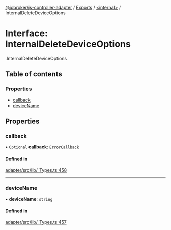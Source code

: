 [@iobroker/js-controller-adapter](../README.md) / [Exports](../modules.md) / [<internal\>](../modules/internal_.md) / InternalDeleteDeviceOptions

# Interface: InternalDeleteDeviceOptions

[<internal>](../modules/internal_.md).InternalDeleteDeviceOptions

## Table of contents

### Properties

- [callback](internal_.InternalDeleteDeviceOptions.md#callback)
- [deviceName](internal_.InternalDeleteDeviceOptions.md#devicename)

## Properties

### callback

• `Optional` **callback**: [`ErrorCallback`](../modules/internal_.md#errorcallback)

#### Defined in

[adapter/src/lib/_Types.ts:458](https://github.com/ioBroker/ioBroker.js-controller/blob/c590b2a5/packages/adapter/src/lib/_Types.ts#L458)

___

### deviceName

• **deviceName**: `string`

#### Defined in

[adapter/src/lib/_Types.ts:457](https://github.com/ioBroker/ioBroker.js-controller/blob/c590b2a5/packages/adapter/src/lib/_Types.ts#L457)
